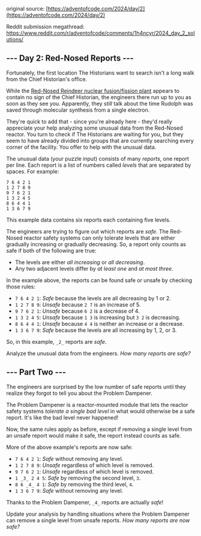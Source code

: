 original source: [https://adventofcode.com/2024/day/2](https://adventofcode.com/2024/day/2)

Reddit submission megathread: https://www.reddit.com/r/adventofcode/comments/1h4ncyr/2024_day_2_solutions/
## --- Day 2: Red-Nosed Reports ---
Fortunately, the first location The Historians want to search isn't a long walk from the Chief Historian's office.

While the [Red-Nosed Reindeer nuclear fusion/fission plant](/2015/day/19) appears to contain no sign of the Chief Historian, the engineers there run up to you as soon as they see you. Apparently, they _still_ talk about the time Rudolph was saved through molecular synthesis from a single electron.

They're quick to add that - since you're already here - they'd really appreciate your help analyzing some unusual data from the Red-Nosed reactor. You turn to check if The Historians are waiting for you, but they seem to have already divided into groups that are currently searching every corner of the facility. You offer to help with the unusual data.

The unusual data (your puzzle input) consists of many _reports_, one report per line. Each report is a list of numbers called _levels_ that are separated by spaces. For example:

```
7 6 4 2 1
1 2 7 8 9
9 7 6 2 1
1 3 2 4 5
8 6 4 4 1
1 3 6 7 9
```

This example data contains six reports each containing five levels.

The engineers are trying to figure out which reports are _safe_. The Red-Nosed reactor safety systems can only tolerate levels that are either gradually increasing or gradually decreasing. So, a report only counts as safe if both of the following are true:


 - The levels are either _all increasing_ or _all decreasing_.
 - Any two adjacent levels differ by _at least one_ and _at most three_.

In the example above, the reports can be found safe or unsafe by checking those rules:


 - `7 6 4 2 1`: _Safe_ because the levels are all decreasing by 1 or 2.
 - `1 2 7 8 9`: _Unsafe_ because `2 7` is an increase of 5.
 - `9 7 6 2 1`: _Unsafe_ because `6 2` is a decrease of 4.
 - `1 3 2 4 5`: _Unsafe_ because `1 3` is increasing but `3 2` is decreasing.
 - `8 6 4 4 1`: _Unsafe_ because `4 4` is neither an increase or a decrease.
 - `1 3 6 7 9`: _Safe_ because the levels are all increasing by 1, 2, or 3.

So, in this example, `_2_` reports are _safe_.

Analyze the unusual data from the engineers. _How many reports are safe?_


## --- Part Two ---
The engineers are surprised by the low number of safe reports until they realize they forgot to tell you about the Problem Dampener.

The Problem Dampener is a reactor-mounted module that lets the reactor safety systems _tolerate a single bad level_ in what would otherwise be a safe report. It's like the bad level never happened!

Now, the same rules apply as before, except if removing a single level from an unsafe report would make it safe, the report instead counts as safe.

More of the above example's reports are now safe:


 - `7 6 4 2 1`: _Safe_ without removing any level.
 - `1 2 7 8 9`: _Unsafe_ regardless of which level is removed.
 - `9 7 6 2 1`: _Unsafe_ regardless of which level is removed.
 - `1 _3_ 2 4 5`: _Safe_ by removing the second level, `3`.
 - `8 6 _4_ 4 1`: _Safe_ by removing the third level, `4`.
 - `1 3 6 7 9`: _Safe_ without removing any level.

Thanks to the Problem Dampener, `_4_` reports are actually _safe_!

Update your analysis by handling situations where the Problem Dampener can remove a single level from unsafe reports. _How many reports are now safe?_


